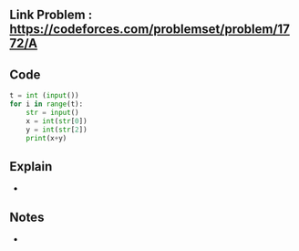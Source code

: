 ## **Link Problem** : https://codeforces.com/problemset/problem/1772/A

## **Code**

```python
t = int (input())
for i in range(t):
    str = input()
    x = int(str[0])
    y = int(str[2])
    print(x+y)
```

## **Explain**
- 

## **Notes**
- 